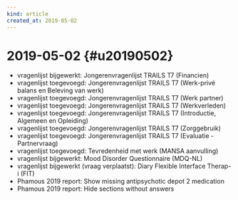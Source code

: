 ```yaml
---
kind: article
created_at: 2019-05-02
---
```


# 2019-05-02 {#u20190502}

* vragenlijst bijgewerkt: Jongerenvragenlijst TRAILS T7 (Financien)
* vragenlijst toegevoegd: Jongerenvragenlijst TRAILS T7 (Werk-privé balans en Beleving van werk)
* vragenlijst toegevoegd: Jongerenvragenlijst TRAILS T7 (Werk partner)
* vragenlijst toegevoegd: Jongerenvragenlijst TRAILS T7 (Werkverleden)
* vragenlijst toegevoegd: Jongerenvragenlijst TRAILS T7 (Introductie, Algemeen en Opleiding)
* vragenlijst toegevoegd: Jongerenvragenlijst TRAILS T7 (Zorggebruik)
* vragenlijst toegevoegd: Jongerenvragenlijst TRAILS T7 (Evaluatie - Partnervraag)
* vragenlijst toegevoegd: Tevredenheid met werk (MANSA aanvulling)
* vragenlijst bijgewerkt: Mood Disorder Questionnaire (MDQ-NL)
* vragenlijst bijgewerkt (vraag verplaatst): Diary Flexible Interface Therap-i (FIT)
* Phamous 2019 report: Show missing antipsychotic depot 2 medication
* Phamous 2019 report: Hide sections without answers


